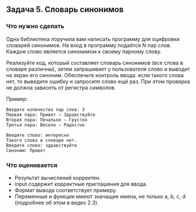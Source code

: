 ## Задача 5. Словарь синонимов
### Что нужно сделать
Одна библиотека поручила вам написать программу для оцифровки словарей синонимов.
На вход в программу подаётся N пар слов. Каждое слово является синонимом к своему парному слову.

Реализуйте код, который составляет словарь синонимов (все слова в словаре различны),
затем запрашивает у пользователя слово и выводит на экран его синоним.
Обеспечьте контроль ввода: если такого слова нет, то выведите ошибку и запросите слово ещё раз.
При этом проверка не должна зависеть от регистра символов.

Пример:

```
Введите количество пар слов: 3
Первая пара: Привет — Здравствуйте
Вторая пара: Печально — Грустно
Третья пара: Весело — Радостно

Введите слово: интересно
Такого слова в словаре нет.
Введите слово: здравствуйте
Синоним: Привет
```
### Что оценивается
- Результат вычислений корректен.
- input содержит корректные приглашения для ввода.
- Формат вывода соответствует примеру.
- Переменные и функции имеют значащие имена, не только a, b, c, d (подробнее об этом в видео 2.3).
